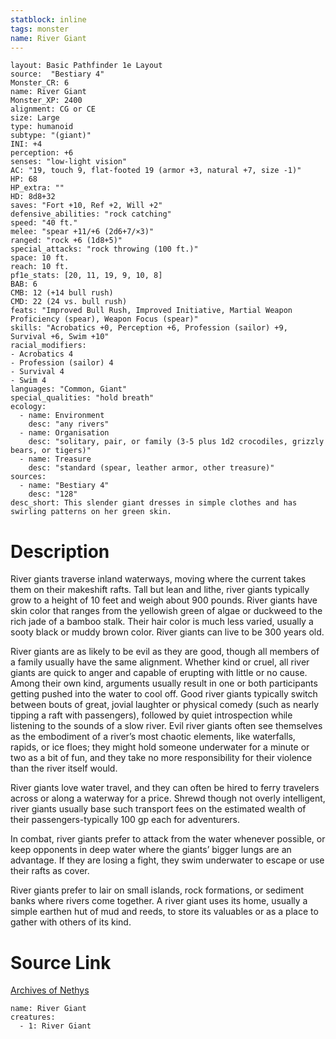 ```yaml
---
statblock: inline
tags: monster
name: River Giant
---
```

```statblock
layout: Basic Pathfinder 1e Layout
source:  "Bestiary 4"
Monster_CR: 6
name: River Giant
Monster_XP: 2400
alignment: CG or CE
size: Large
type: humanoid
subtype: "(giant)"
INI: +4
perception: +6
senses: "low-light vision"
AC: "19, touch 9, flat-footed 19 (armor +3, natural +7, size -1)"
HP: 68
HP_extra: ""
HD: 8d8+32
saves: "Fort +10, Ref +2, Will +2"
defensive_abilities: "rock catching"
speed: "40 ft."
melee: "spear +11/+6 (2d6+7/×3)"
ranged: "rock +6 (1d8+5)"
special_attacks: "rock throwing (100 ft.)"
space: 10 ft.
reach: 10 ft.
pf1e_stats: [20, 11, 19, 9, 10, 8]
BAB: 6
CMB: 12 (+14 bull rush)
CMD: 22 (24 vs. bull rush)
feats: "Improved Bull Rush, Improved Initiative, Martial Weapon Proficiency (spear), Weapon Focus (spear)"
skills: "Acrobatics +0, Perception +6, Profession (sailor) +9, Survival +6, Swim +10"
racial_modifiers:
- Acrobatics 4
- Profession (sailor) 4
- Survival 4
- Swim 4
languages: "Common, Giant"
special_qualities: "hold breath"
ecology:
  - name: Environment
    desc: "any rivers"
  - name: Organisation
    desc: "solitary, pair, or family (3-5 plus 1d2 crocodiles, grizzly bears, or tigers)"
  - name: Treasure
    desc: "standard (spear, leather armor, other treasure)"
sources:
  - name: "Bestiary 4"
    desc: "128"
desc_short: This slender giant dresses in simple clothes and has swirling patterns on her green skin.
```
# Description
River giants traverse inland waterways, moving where the current takes them on their makeshift rafts. Tall but lean and lithe, river giants typically grow to a height of 10 feet and weigh about 900 pounds. River giants have skin color that ranges from the yellowish green of algae or duckweed to the rich jade of a bamboo stalk. Their hair color is much less varied, usually a sooty black or muddy brown color. River giants can live to be 300 years old.

River giants are as likely to be evil as they are good, though all members of a family usually have the same alignment. Whether kind or cruel, all river giants are quick to anger and capable of erupting with little or no cause. Among their own kind, arguments usually result in one or both participants getting pushed into the water to cool off. Good river giants typically switch between bouts of great, jovial laughter or physical comedy (such as nearly tipping a raft with passengers), followed by quiet introspection while listening to the sounds of a slow river. Evil river giants often see themselves as the embodiment of a river’s most chaotic elements, like waterfalls, rapids, or ice floes; they might hold someone underwater for a minute or two as a bit of fun, and they take no more responsibility for their violence than the river itself would.

River giants love water travel, and they can often be hired to ferry travelers across or along a waterway for a price. Shrewd though not overly intelligent, river giants usually base such transport fees on the estimated wealth of their passengers-typically 100 gp each for adventurers.

In combat, river giants prefer to attack from the water whenever possible, or keep opponents in deep water where the giants’ bigger lungs are an advantage. If they are losing a fight, they swim underwater to escape or use their rafts as cover.

River giants prefer to lair on small islands, rock formations, or sediment banks where rivers come together. A river giant uses its home, usually a simple earthen hut of mud and reeds, to store its valuables or as a place to gather with others of its kind.
# Source Link
[Archives of Nethys](https://aonprd.com/MonsterDisplay.aspx?ItemName=River%20Giant)
```encounter-table
name: River Giant
creatures:
  - 1: River Giant
```
